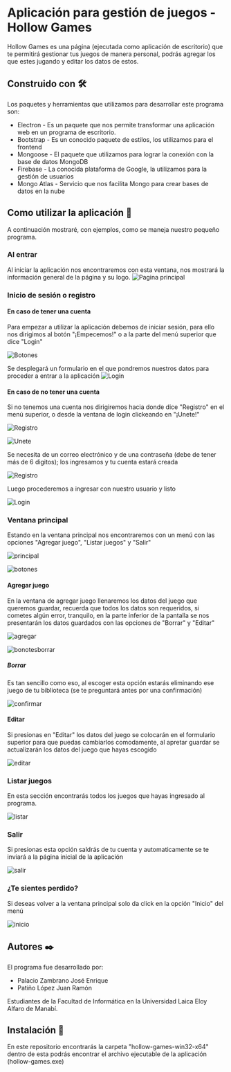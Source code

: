 # Aplicación para gestión de juegos - Hollow Games

Hollow Games es una página (ejecutada como aplicación de escritorio) que te permitirá gestionar tus juegos de manera personal, podrás agregar los que estes jugando y editar los datos de estos.


## Construido con 🛠️
Los paquetes y herramientas que utilizamos para desarrollar este programa son: 

- Electron - Es un paquete que nos permite transformar una aplicación web en un programa de escritorio.
- Bootstrap - Es un conocido paquete de estilos, los utilizamos para el frontend
- Mongoose - El paquete que utilizamos para lograr la conexión con la base de datos MongoDB
- Firebase - La conocida plataforma de Google, la utilizamos para la gestión de usuarios
- Mongo Atlas - Servicio que nos facilita Mongo para crear bases de datos en la nube


## Como utilizar la aplicación 🚀
A continuación mostraré, con ejemplos, como se maneja nuestro pequeño programa.

### Al entrar
Al iniciar la aplicación nos encontraremos con esta ventana, nos mostrará la información general de la página y su logo.
![Pagina principal](https://media.discordapp.net/attachments/513089425966628865/737753446035488787/unknown.png?width=1037&height=560)

### Inicio de sesión o registro
#### En caso de tener una cuenta
Para empezar a utilizar la aplicación debemos de iniciar sesión, para ello nos dirigimos al botón "¡Empecemos!" o a la parte del menú superior que dice "Login"

![Botones](https://media.discordapp.net/attachments/513089425966628865/737754410867752991/unknown.png)

Se desplegará un formulario en el que pondremos nuestros datos para proceder a entrar a la aplicación
![Login](https://media.discordapp.net/attachments/513089425966628865/737754151030882374/unknown.png?width=647&height=560)


#### En caso de no tener una cuenta
Si no tenemos una cuenta nos dirigiremos hacia donde dice "Registro" en el menú superior, o desde la ventana de login clickeando en "¡Unete!"

![Registro](https://media.discordapp.net/attachments/513089425966628865/737754410867752991/unknown.png)


![Unete](https://cdn.discordapp.com/attachments/513089425966628865/737754944542736474/unknown.png)

Se necesita de un correo electrónico y de una contraseña (debe de tener más de 6 digitos); los ingresamos y tu cuenta estará creada

![Registro](https://cdn.discordapp.com/attachments/513089425966628865/737755209198993408/unknown.png)

Luego procederemos a ingresar con nuestro usuario y listo

![Login](https://media.discordapp.net/attachments/513089425966628865/737754151030882374/unknown.png?width=647&height=560)


### Ventana principal
Estando en la ventana principal nos encontraremos con un menú con las opciones "Agregar juego", "Listar juegos" y "Salir"

![principal](https://cdn.discordapp.com/attachments/513089425966628865/737755553627111534/unknown.png)


![botones](https://media.discordapp.net/attachments/513089425966628865/737755844191453185/unknown.png)

#### Agregar juego
En la ventana de agregar juego llenaremos los datos del juego que queremos guardar, recuerda que todos los datos son requeridos, si cometes algún error, tranquilo, en la parte inferior de la pantalla se nos presentarán los datos guardados con las opciones de "Borrar" y "Editar"

![agregar](https://cdn.discordapp.com/attachments/513089425966628865/737756091642806272/unknown.png)

![bonotesborrar](https://cdn.discordapp.com/attachments/513089425966628865/737756711443497000/unknown.png)

##### Borrar
Es tan sencillo como eso, al escoger esta opción estarás eliminando ese juego de tu biblioteca (se te preguntará antes por una confirmación)

![confirmar](https://media.discordapp.net/attachments/513089425966628865/737756912334012486/unknown.png)


#### Editar
Si presionas en "Editar" los datos del juego se colocarán en el formulario superior para que puedas cambiarlos comodamente, al apretar guardar se actualizarán los datos del juego que hayas escogido


![editar](https://media.discordapp.net/attachments/513089425966628865/737757125987664449/unknown.png?width=392&height=560)


### Listar juegos
En esta sección encontrarás todos los juegos que hayas ingresado al programa.

![listar](https://cdn.discordapp.com/attachments/513089425966628865/737757285996036176/unknown.png)


### Salir
Si presionas esta opción saldrás de tu cuenta y automaticamente se te inviará a la página inicial de la aplicación 

![salir](https://cdn.discordapp.com/attachments/513089425966628865/737757478053478441/unknown.png)

### ¿Te sientes perdido?
Si deseas volver a la ventana principal solo da click en la opción "Inicio" del menú

![inicio](https://cdn.discordapp.com/attachments/513089425966628865/737757775882485800/unknown.png)


## Autores ✒️
El programa fue desarrollado por:
- Palacio Zambrano José Enrique
- Patiño López Juan Ramón

Estudiantes de la Facultad de Informática en la Universidad Laica Eloy Alfaro de Manabí.

## Instalación 🔧
En este repositorio encontrarás la carpeta "hollow-games-win32-x64" dentro de esta podrás encontrar el archivo ejecutable de la aplicación (hollow-games.exe)
